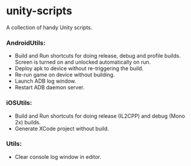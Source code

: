 # unity-scripts
A collection of handy Unity scripts.

### AndroidUtils: 
* Build and Run shortcuts for doing release, debug and profile builds. Screen is turned on and unlocked automatically on run.
* Deploy apk to device without re-triggering the build.
* Re-run game on device without building.
* Launch ADB log window.
* Restart ADB daemon server.

### iOSUtils:
* Build and Run shortcuts for doing release (IL2CPP) and debug (Mono 2x) builds.
* Generate XCode project without build.

### Utils:
* Clear console log window in editor.
